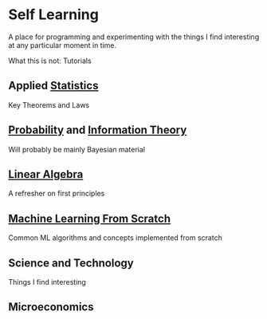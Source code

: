 # Self Learning

A place for programming and experimenting with the things I find interesting at any particular moment in time. 

What this is not: Tutorials

## Applied [Statistics](Statistics)

Key Theorems and Laws

## [Probability](Probability) and [Information Theory](Information_Theory)

Will probably be mainly Bayesian material

## [Linear Algebra](Linear_Algebra)

A refresher on first principles

## [Machine Learning From Scratch](ML_Scratch)

Common ML algorithms and concepts implemented from scratch

## Science and Technology

Things I find interesting

## Microeconomics
